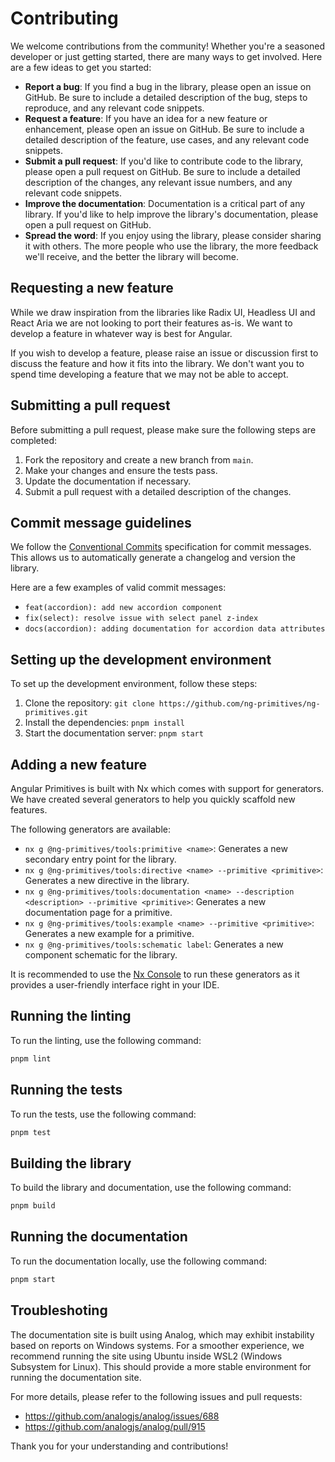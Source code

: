 # Contributing

We welcome contributions from the community! Whether you're a seasoned developer or just getting started, there are many ways to get involved. Here are a few ideas to get you started:

- **Report a bug**: If you find a bug in the library, please open an issue on GitHub. Be sure to include a detailed description of the bug, steps to reproduce, and any relevant code snippets.
- **Request a feature**: If you have an idea for a new feature or enhancement, please open an issue on GitHub. Be sure to include a detailed description of the feature, use cases, and any relevant code snippets.
- **Submit a pull request**: If you'd like to contribute code to the library, please open a pull request on GitHub. Be sure to include a detailed description of the changes, any relevant issue numbers, and any relevant code snippets.
- **Improve the documentation**: Documentation is a critical part of any library. If you'd like to help improve the library's documentation, please open a pull request on GitHub.
- **Spread the word**: If you enjoy using the library, please consider sharing it with others. The more people who use the library, the more feedback we'll receive, and the better the library will become.

## Requesting a new feature

While we draw inspiration from the libraries like Radix UI, Headless UI and React Aria we are not looking to port their features as-is.
We want to develop a feature in whatever way is best for Angular.

If you wish to develop a feature, please raise an issue or discussion first to discuss the feature and how it fits into the library.
We don't want you to spend time developing a feature that we may not be able to accept.

## Submitting a pull request

Before submitting a pull request, please make sure the following steps are completed:

1. Fork the repository and create a new branch from `main`.
2. Make your changes and ensure the tests pass.
3. Update the documentation if necessary.
4. Submit a pull request with a detailed description of the changes.

## Commit message guidelines

We follow the [Conventional Commits](https://www.conventionalcommits.org/en/v1.0.0/) specification for commit messages. This allows us to automatically generate a changelog and version the library.

Here are a few examples of valid commit messages:

- `feat(accordion): add new accordion component`
- `fix(select): resolve issue with select panel z-index`
- `docs(accordion): adding documentation for accordion data attributes`

## Setting up the development environment

To set up the development environment, follow these steps:

1. Clone the repository: `git clone https://github.com/ng-primitives/ng-primitives.git`
2. Install the dependencies: `pnpm install`
3. Start the documentation server: `pnpm start`

## Adding a new feature

Angular Primitives is built with Nx which comes with support for generators. We have created several generators to help you quickly scaffold new features.

The following generators are available:

- `nx g @ng-primitives/tools:primitive <name>`: Generates a new secondary entry point for the library.
- `nx g @ng-primitives/tools:directive <name> --primitive <primitive>`: Generates a new directive in the library.
- `nx g @ng-primitives/tools:documentation <name> --description <description> --primitive <primitive>`: Generates a new documentation page for a primitive.
- `nx g @ng-primitives/tools:example <name> --primitive <primitive>`: Generates a new example for a primitive.
- `nx g @ng-primitives/tools:schematic label`: Generates a new component schematic for the library.

It is recommended to use the [Nx Console](https://nx.dev/getting-started/editor-setup) to run these generators as it provides a user-friendly interface right in your IDE.

## Running the linting

To run the linting, use the following command:

```bash
pnpm lint
```

## Running the tests

To run the tests, use the following command:

```bash
pnpm test
```

## Building the library

To build the library and documentation, use the following command:

```bash
pnpm build
```

## Running the documentation

To run the documentation locally, use the following command:

```bash
pnpm start
```

## Troubleshoting

The documentation site is built using Analog, which may exhibit instability based on reports on Windows systems. For a smoother experience, we recommend running the site using Ubuntu inside WSL2 (Windows Subsystem for Linux). This should provide a more stable environment for running the documentation site.

For more details, please refer to the following issues and pull requests:

- https://github.com/analogjs/analog/issues/688
- https://github.com/analogjs/analog/pull/915

Thank you for your understanding and contributions!
